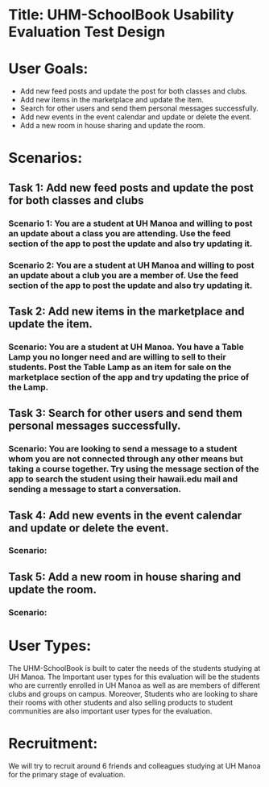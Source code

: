 # Title: UHM-SchoolBook Usability Evaluation Test Design

# User Goals: 

- Add new feed posts and update the post for both classes and clubs.
- Add new items in the marketplace and update the item.
- Search for other users and send them personal messages successfully.
- Add new events in the event calendar and update or delete the event.
- Add a new room in house sharing and update the room.


# Scenarios:

## Task 1: Add new feed posts and update the post for both classes and clubs
### Scenario 1: You are a student at UH Manoa and willing to post an update about a class you are attending. Use the feed section of the app to post the update and also try updating it.
### Scenario 2: You are a student at UH Manoa and willing to post an update about a club you are a member of. Use the feed section of the app to post the update and also try updating it.

## Task 2: Add new items in the marketplace and update the item.
### Scenario: You are a student at UH Manoa. You have a Table Lamp you no longer need and are willing to sell to their students. Post the Table Lamp as an item for sale on the marketplace section of the app and try updating the price of the Lamp.

## Task 3: Search for other users and send them personal messages successfully.
### Scenario: You are looking to send a message to a student whom you are not connected through any other means but taking a course together. Try using the message section of the app to search the student using their hawaii.edu mail and sending a message to start a conversation.

## Task 4: Add new events in the event calendar and update or delete the event.
### Scenario: 

## Task 5: Add a new room in house sharing and update the room.
### Scenario:


# User Types: 

The UHM-SchoolBook is built to cater the needs of the students studying at UH Manoa. The Important user types for this evaluation will be the students who are currently enrolled in UH Manoa as well as are members of different clubs and groups on campus. Moreover, Students who are looking to share their rooms with other students and also selling products to student communities are also important user types for the evaluation.

# Recruitment: 

We will try to recruit around 6 friends and colleagues studying at UH Manoa for the primary stage of evaluation.
